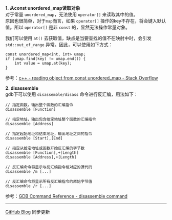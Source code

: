 **1. 从const unordered_map读取对象**  
对于常量 `unordered_map`，无法使用 `operator[]` 来读取其中的值。  
原因也很简单，对于`map`而言，如果 `operator[]` 操作的key不存在，将会键入默认值。所以 `operator[]` 是非 `const` 的，显然无法操作常量对象。  

我们可以使用 `at()` 去获取值，缺点是当要查找的值不在映射中时，会引发 `std::out_of_range` 异常。因此，可以使用如下方式：
```
const unordered_map<int, int> umap;
if (umap.find(key) != umap.end()) {
    int value = umap.at(key);
}
```
参考：[c++ - reading object from const unordered_map - Stack Overflow](https://stackoverflow.com/questions/13354394/reading-object-from-const-unordered-map)

**2. disassemble**  
gdb下可以使用 `disassemble/disass` 命令进行反汇编，用法如下：
```
// 指定函数，输出整个函数的汇编指令
disassemble [Function]

// 指定地址，输出包含给定地址整个函数的汇编指令
disassemble [Address]

// 指定起始地址和结束地址，输出地址之间的指令
disassemble [Start],[End]

// 指定从给定地址或函数开始反汇编的字节数
disassemble [Function],+[Length]
disassemble [Address],+[Length]

// 反汇编命令将显示与反汇编指令相对应的源代码
disassemble /m [...]

// 反汇编命令将显示所有反汇编指令的原始字节值
disassemble /r [...]
```
参考：[GDB Command Reference - disassemble command](https://visualgdb.com/gdbreference/commands/disassemble "GDB Command Reference - disassemble command")

****
[GitHub Blog](https://github.com/cyh1998/Blog) 同步更新